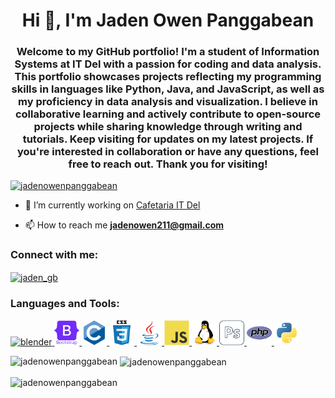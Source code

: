 <h1 align="center">Hi 👋, I'm Jaden Owen Panggabean</h1>
<h3 align="center">Welcome to my GitHub portfolio! I'm a student of Information Systems at IT Del with a passion for coding and data analysis. This portfolio showcases projects reflecting my programming skills in languages like Python, Java, and JavaScript, as well as my proficiency in data analysis and visualization. I believe in collaborative learning and actively contribute to open-source projects while sharing knowledge through writing and tutorials. Keep visiting for updates on my latest projects. If you're interested in collaboration or have any questions, feel free to reach out. Thank you for visiting!</h3>

<p align="left"> <a href="https://github.com/ryo-ma/github-profile-trophy"><img src="https://github-profile-trophy.vercel.app/?username=jadenowenpanggabean" alt="jadenowenpanggabean" /></a> </p>

- 🔭 I’m currently working on [Cafetaria IT Del](https://cafetaria.samz.my.id/login)

- 📫 How to reach me **jadenowen211@gmail.com**

<h3 align="left">Connect with me:</h3>
<p align="left">
<a href="https://instagram.com/jaden_gb" target="blank"><img align="center" src="https://raw.githubusercontent.com/rahuldkjain/github-profile-readme-generator/master/src/images/icons/Social/instagram.svg" alt="jaden_gb" height="30" width="40" /></a>
</p>

<h3 align="left">Languages and Tools:</h3>
<p align="left"> <a href="https://www.blender.org/" target="_blank" rel="noreferrer"> <img src="https://download.blender.org/branding/community/blender_community_badge_white.svg" alt="blender" width="40" height="40"/> </a> <a href="https://getbootstrap.com" target="_blank" rel="noreferrer"> <img src="https://raw.githubusercontent.com/devicons/devicon/master/icons/bootstrap/bootstrap-plain-wordmark.svg" alt="bootstrap" width="40" height="40"/> </a> <a href="https://www.cprogramming.com/" target="_blank" rel="noreferrer"> <img src="https://raw.githubusercontent.com/devicons/devicon/master/icons/c/c-original.svg" alt="c" width="40" height="40"/> </a> <a href="https://www.w3schools.com/css/" target="_blank" rel="noreferrer"> <img src="https://raw.githubusercontent.com/devicons/devicon/master/icons/css3/css3-original-wordmark.svg" alt="css3" width="40" height="40"/> </a> <a href="https://www.java.com" target="_blank" rel="noreferrer"> <img src="https://raw.githubusercontent.com/devicons/devicon/master/icons/java/java-original.svg" alt="java" width="40" height="40"/> </a> <a href="https://developer.mozilla.org/en-US/docs/Web/JavaScript" target="_blank" rel="noreferrer"> <img src="https://raw.githubusercontent.com/devicons/devicon/master/icons/javascript/javascript-original.svg" alt="javascript" width="40" height="40"/> </a> <a href="https://www.linux.org/" target="_blank" rel="noreferrer"> <img src="https://raw.githubusercontent.com/devicons/devicon/master/icons/linux/linux-original.svg" alt="linux" width="40" height="40"/> </a> <a href="https://www.photoshop.com/en" target="_blank" rel="noreferrer"> <img src="https://raw.githubusercontent.com/devicons/devicon/master/icons/photoshop/photoshop-line.svg" alt="photoshop" width="40" height="40"/> </a> <a href="https://www.php.net" target="_blank" rel="noreferrer"> <img src="https://raw.githubusercontent.com/devicons/devicon/master/icons/php/php-original.svg" alt="php" width="40" height="40"/> </a> <a href="https://www.python.org" target="_blank" rel="noreferrer"> <img src="https://raw.githubusercontent.com/devicons/devicon/master/icons/python/python-original.svg" alt="python" width="40" height="40"/> </a> </p>

<p><img align="left" src="https://github-readme-stats.vercel.app/api/top-langs?username=jadenowenpanggabean&show_icons=true&locale=en&layout=compact" alt="jadenowenpanggabean" /></p>

<p>&nbsp;<img align="center" src="https://github-readme-stats.vercel.app/api?username=jadenowenpanggabean&show_icons=true&locale=en" alt="jadenowenpanggabean" /></p>

<p><img align="center" src="https://github-readme-streak-stats.herokuapp.com/?user=jadenowenpanggabean&" alt="jadenowenpanggabean" /></p>
